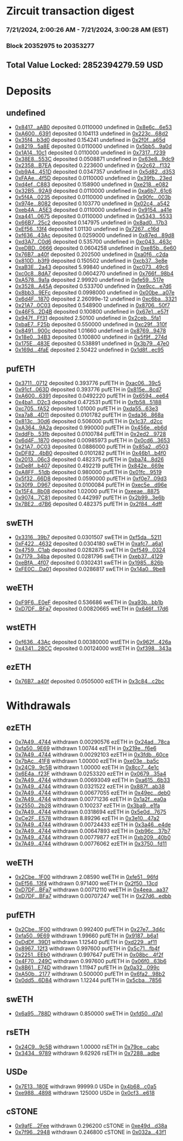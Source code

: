 # Zircuit transaction digest
### 7/21/2024, 2:00:26 AM - 7/21/2024, 3:00:28 AM (EST)
### Block 20352975 to 20353277

## Total Value Locked: 2852394279.59 USD

# Deposits
## undefined
- [0x8417...aAB0](https://etherscan.io/address/0x8417C7180b52AcE935531067827Bc80239D3aAB0) deposited 0.0110000 undefined in [0x8e6c...6e53](https://etherscan.io/tx/0x8417C7180b52AcE935531067827Bc80239D3aAB0)
- [0xA600...6391](https://etherscan.io/address/0xA60008b15159D12cdCFadB55A6E27Fe41B5C6391) deposited 0.104113 undefined in [0x223c...68d2](https://etherscan.io/tx/0xA60008b15159D12cdCFadB55A6E27Fe41B5C6391)
- [0x35f4...b3d0](https://etherscan.io/address/0x35f43BB5057A9043aCec3ac5FA8a615D2370b3d0) deposited 0.154241 undefined in [0x2f0f...a65d](https://etherscan.io/tx/0x35f43BB5057A9043aCec3ac5FA8a615D2370b3d0)
- [0x8219...5a8E](https://etherscan.io/address/0x8219a7Cabdda3492a3D52CB9498697AD4E385a8E) deposited 0.0110000 undefined in [0x5bb5...9a0d](https://etherscan.io/tx/0x8219a7Cabdda3492a3D52CB9498697AD4E385a8E)
- [0x1A14...10c1](https://etherscan.io/address/0x1A14251DFbc39C8A8eDD946f5C18D9275dF710c1) deposited 0.0110000 undefined in [0x7317...f239](https://etherscan.io/tx/0x1A14251DFbc39C8A8eDD946f5C18D9275dF710c1)
- [0x38E8...553C](https://etherscan.io/address/0x38E8bB9415ca5a1D70570595000868B8D211553C) deposited 0.0508871 undefined in [0x63e8...9dc9](https://etherscan.io/tx/0x38E8bB9415ca5a1D70570595000868B8D211553C)
- [0x2358...B7EA](https://etherscan.io/address/0x235863335Af3ad03A62885d97ac87dE9561bB7EA) deposited 0.223600 undefined in [0x2c62...f132](https://etherscan.io/tx/0x235863335Af3ad03A62885d97ac87dE9561bB7EA)
- [0xb9A4...451D](https://etherscan.io/address/0xb9A42Fb454F7291ea6dccf7c4F781560423e451D) deposited 0.0347357 undefined in [0x5d82...d353](https://etherscan.io/tx/0xb9A42Fb454F7291ea6dccf7c4F781560423e451D)
- [0xFAAe...4f5D](https://etherscan.io/address/0xFAAe73e4197CE420aA92614F9d73Bd55A9C84f5D) deposited 0.0110000 undefined in [0x39fb...23ed](https://etherscan.io/tx/0xFAAe73e4197CE420aA92614F9d73Bd55A9C84f5D)
- [0xd4ef...C883](https://etherscan.io/address/0xd4ef5a0851A2f14eB3d016202e1327Bb3503C883) deposited 0.158900 undefined in [0xe218...e082](https://etherscan.io/tx/0xd4ef5a0851A2f14eB3d016202e1327Bb3503C883)
- [0x32B5...92A9](https://etherscan.io/address/0x32B5b077d141f892C5f0134017908cCD698e92A9) deposited 0.0110000 undefined in [0xa6b7...61c6](https://etherscan.io/tx/0x32B5b077d141f892C5f0134017908cCD698e92A9)
- [0x5f4A...0235](https://etherscan.io/address/0x5f4A4D62D9aA62B8E02b3bE4C49697b67fCC0235) deposited 0.0110000 undefined in [0x90fc...003b](https://etherscan.io/tx/0x5f4A4D62D9aA62B8E02b3bE4C49697b67fCC0235)
- [0x974e...8082](https://etherscan.io/address/0x974e7CB09F98813c242E12ce7428649F124f8082) deposited 0.103770 undefined in [0x02c4...a542](https://etherscan.io/tx/0x974e7CB09F98813c242E12ce7428649F124f8082)
- [0xeb4A...A5E3](https://etherscan.io/address/0xeb4A4c45c113335d8580CB0344dFD7D81494A5E3) deposited 0.0110000 undefined in [0x9154...a41e](https://etherscan.io/tx/0xeb4A4c45c113335d8580CB0344dFD7D81494A5E3)
- [0xa441...0675](https://etherscan.io/address/0xa441E7CcCE5E0055F3AEd5d712F42210175a0675) deposited 0.0110000 undefined in [0x5343...5533](https://etherscan.io/tx/0xa441E7CcCE5E0055F3AEd5d712F42210175a0675)
- [0x66B7...25c2](https://etherscan.io/address/0x66B7873f68c4c3E2Ba78695f868Deb6B790b25c2) deposited 0.147975 undefined in [0x8ad0...17b3](https://etherscan.io/tx/0x66B7873f68c4c3E2Ba78695f868Deb6B790b25c2)
- [0xEf56...13f4](https://etherscan.io/address/0xEf56b56A4EBF4FDa70b8Bba2d943651f932013f4) deposited 1.01130 undefined in [0x7267...c16d](https://etherscan.io/tx/0xEf56b56A4EBF4FDa70b8Bba2d943651f932013f4)
- [0xf636...43Ac](https://etherscan.io/address/0xf636e2F514e54B67aF9D82b038443E43255543Ac) deposited 0.0259000 undefined in [0x87ed...89d8](https://etherscan.io/tx/0xf636e2F514e54B67aF9D82b038443E43255543Ac)
- [0xd3A7...C0d6](https://etherscan.io/address/0xd3A71C106994CA10f03B642E46FAc0d4669DC0d6) deposited 0.535700 undefined in [0xc043...463c](https://etherscan.io/tx/0xd3A71C106994CA10f03B642E46FAc0d4669DC0d6)
- [0xeDBD...0666](https://etherscan.io/address/0xeDBD6E1F8E221BF5755EBD3f9A5E6B8368850666) deposited 0.0604258 undefined in [0xe85b...6e60](https://etherscan.io/tx/0xeDBD6E1F8E221BF5755EBD3f9A5E6B8368850666)
- [0x76B7...a40f](https://etherscan.io/address/0x76B7D5921fF0b492b7F12c6d7daf3afc2D24a40f) deposited 0.202500 undefined in [0xa0f6...c2da](https://etherscan.io/tx/0x76B7D5921fF0b492b7F12c6d7daf3afc2D24a40f)
- [0x810D...b3f9](https://etherscan.io/address/0x810DBcBb85e8eDc79ed1416e021403778fcab3f9) deposited 0.150502 undefined in [0xcb37...3e8e](https://etherscan.io/tx/0x810DBcBb85e8eDc79ed1416e021403778fcab3f9)
- [0xaB3E...2a43](https://etherscan.io/address/0xaB3EB0Ab57A2716Ffc157e3D2c24AD0C37852a43) deposited 5.99840 undefined in [0xc073...49c6](https://etherscan.io/tx/0xaB3EB0Ab57A2716Ffc157e3D2c24AD0C37852a43)
- [0xc0c8...8dA7](https://etherscan.io/address/0xc0c8C6C1A5ad0a2DA87225aF6516065fd35b8dA7) deposited 0.0604270 undefined in [0x766f...98b4](https://etherscan.io/tx/0xc0c8C6C1A5ad0a2DA87225aF6516065fd35b8dA7)
- [0xA578...9a1a](https://etherscan.io/address/0xA5784fECA52E37779906121544Fe9a7480dE9a1a) deposited 2.99920 undefined in [0xfe59...517e](https://etherscan.io/tx/0xA5784fECA52E37779906121544Fe9a7480dE9a1a)
- [0x3528...A45A](https://etherscan.io/address/0x35284488A7B0Ac42D49E3f4e998957830338A45A) deposited 0.533700 undefined in [0xe9cc...e7d6](https://etherscan.io/tx/0x35284488A7B0Ac42D49E3f4e998957830338A45A)
- [0x8bb3...9EFc](https://etherscan.io/address/0x8bb32881084f8C212F180707033E248AB7769EFc) deposited 0.0998000 undefined in [0x00be...a07e](https://etherscan.io/tx/0x8bb32881084f8C212F180707033E248AB7769EFc)
- [0x6d4F...1870](https://etherscan.io/address/0x6d4F97bC946e75b3E7ECDd88deDaCbe46Cd41870) deposited 2.26099e-12 undefined in [0xc6ba...3321](https://etherscan.io/tx/0x6d4F97bC946e75b3E7ECDd88deDaCbe46Cd41870)
- [0x21A7...0C03](https://etherscan.io/address/0x21A7d124f105F77B27ed97ee022C809F3F170C03) deposited 0.548900 undefined in [0x8706...50f7](https://etherscan.io/tx/0x21A7d124f105F77B27ed97ee022C809F3F170C03)
- [0x46F5...2D4B](https://etherscan.io/address/0x46F54ce95F6F23703564eC443c88103A2b9D2D4B) deposited 0.100800 undefined in [0x67e1...e57f](https://etherscan.io/tx/0x46F54ce95F6F23703564eC443c88103A2b9D2D4B)
- [0x947f...Ff31](https://etherscan.io/address/0x947feEDD17bad9420a0a8651F6871768F331Ff31) deposited 2.50100 undefined in [0x2ceb...5fa1](https://etherscan.io/tx/0x947feEDD17bad9420a0a8651F6871768F331Ff31)
- [0xbaE7...F25b](https://etherscan.io/address/0xbaE7C1b3e6B55cfE5950D692Ba0056610729F25b) deposited 0.550000 undefined in [0xc29f...310f](https://etherscan.io/tx/0xbaE7C1b3e6B55cfE5950D692Ba0056610729F25b)
- [0x8491...900c](https://etherscan.io/address/0x8491fF3cE336616Dab451C720de84AE386F3900c) deposited 1.01660 undefined in [0x8769...9478](https://etherscan.io/tx/0x8491fF3cE336616Dab451C720de84AE386F3900c)
- [0x18e0...34B3](https://etherscan.io/address/0x18e0184455F94709D98945fa8Ff16333885134B3) deposited 0.100800 undefined in [0x5f9f...274d](https://etherscan.io/tx/0x18e0184455F94709D98945fa8Ff16333885134B3)
- [0x175E...483E](https://etherscan.io/address/0x175E7847cfb545E7E52D3ab207F124A67B10483E) deposited 0.538891 undefined in [0x3b79...47e0](https://etherscan.io/tx/0x175E7847cfb545E7E52D3ab207F124A67B10483E)
- [0x169d...4faE](https://etherscan.io/address/0x169dC0999f4dD957EbcB68a7A8AFfe87c57C4faE) deposited 2.50422 undefined in [0x1d8f...ec95](https://etherscan.io/tx/0x169dC0999f4dD957EbcB68a7A8AFfe87c57C4faE)
## pufETH
- [0x3711...0712](https://etherscan.io/address/0x37119557BCCf10a4c7b67115D983840bCcCE0712) deposited 0.393776 pufETH in [0xac06...39c5](https://etherscan.io/tx/0x37119557BCCf10a4c7b67115D983840bCcCE0712)
- [0x91cf...063D](https://etherscan.io/address/0x91cfF3768767b088025Df54663E527Db3560063D) deposited 0.393776 pufETH in [0x815e...8cd7](https://etherscan.io/tx/0x91cfF3768767b088025Df54663E527Db3560063D)
- [0xA600...6391](https://etherscan.io/address/0xA60008b15159D12cdCFadB55A6E27Fe41B5C6391) deposited 0.0492220 pufETH in [0x6594...ee64](https://etherscan.io/tx/0xA60008b15159D12cdCFadB55A6E27Fe41B5C6391)
- [0x4ba1...D2c3](https://etherscan.io/address/0x4ba1cd8741AA34476BD38397501913b55C9eD2c3) deposited 0.472531 pufETH in [0xfb58...5188](https://etherscan.io/tx/0x4ba1cd8741AA34476BD38397501913b55C9eD2c3)
- [0xc705...fA52](https://etherscan.io/address/0xc705d0F773662bfd391b1672024c582813c3fA52) deposited 1.01000 pufETH in [0xda55...63e3](https://etherscan.io/tx/0xc705d0F773662bfd391b1672024c582813c3fA52)
- [0xa7a8...4D11](https://etherscan.io/address/0xa7a8ECa5a933047e5e815DD3Af7DbFA4C57D4D11) deposited 0.0101782 pufETH in [0xda36...868a](https://etherscan.io/tx/0xa7a8ECa5a933047e5e815DD3Af7DbFA4C57D4D11)
- [0x813c...30d6](https://etherscan.io/address/0x813ccDe80f7d2583c6Ac02fCd961d3b2B3Cd30d6) deposited 0.506000 pufETH in [0x1c37...d2cc](https://etherscan.io/tx/0x813ccDe80f7d2583c6Ac02fCd961d3b2B3Cd30d6)
- [0xA364...9A2a](https://etherscan.io/address/0xA364eF1440507F143F8E516F3Dd371037Ba89A2a) deposited 0.990000 pufETH in [0x456e...eb6d](https://etherscan.io/tx/0xA364eF1440507F143F8E516F3Dd371037Ba89A2a)
- [0xddFb...53fb](https://etherscan.io/address/0xddFbcEdC86D9A23Ef921269e2FF2688D8e8753fb) deposited 0.0100784 pufETH in [0x2ed2...9728](https://etherscan.io/tx/0xddFbcEdC86D9A23Ef921269e2FF2688D8e8753fb)
- [0x6d4F...1870](https://etherscan.io/address/0x6d4F97bC946e75b3E7ECDd88deDaCbe46Cd41870) deposited 0.00985973 pufETH in [0x0cd6...3653](https://etherscan.io/tx/0x6d4F97bC946e75b3E7ECDd88deDaCbe46Cd41870)
- [0x21A7...0C03](https://etherscan.io/address/0x21A7d124f105F77B27ed97ee022C809F3F170C03) deposited 0.0886000 pufETH in [0x85a2...d503](https://etherscan.io/tx/0x21A7d124f105F77B27ed97ee022C809F3F170C03)
- [0xDF82...4bB0](https://etherscan.io/address/0xDF8226c751Bda322000A1dCC47bD0aD49a754bB0) deposited 0.0101282 pufETH in [0x46b1...b4f0](https://etherscan.io/tx/0xDF8226c751Bda322000A1dCC47bD0aD49a754bB0)
- [0x2013...06c3](https://etherscan.io/address/0x2013bD133CB29509fD11f2d8930A736420e306c3) deposited 0.482375 pufETH in [0xba74...8d26](https://etherscan.io/tx/0x2013bD133CB29509fD11f2d8930A736420e306c3)
- [0xDe8f...b407](https://etherscan.io/address/0xDe8f9777555aa3Fe52568de3da3b31C9F03Bb407) deposited 0.492219 pufETH in [0x842e...669e](https://etherscan.io/tx/0xDe8f9777555aa3Fe52568de3da3b31C9F03Bb407)
- [0xA8FF...51db](https://etherscan.io/address/0xA8FFe8f2208c752d427aB0417657c7F3F49351db) deposited 0.980000 pufETH in [0x01fc...9519](https://etherscan.io/tx/0xA8FFe8f2208c752d427aB0417657c7F3F49351db)
- [0x5f32...66D8](https://etherscan.io/address/0x5f327006a670031c87E8E86AE1Dd6585eb6466D8) deposited 0.0590000 pufETH in [0xf0e7...09d3](https://etherscan.io/tx/0x5f327006a670031c87E8E86AE1Dd6585eb6466D8)
- [0x30f9...D967](https://etherscan.io/address/0x30f9Ae078925cc9933220AC7b986f7C43bFbD967) deposited 0.0100084 pufETH in [0xec5e...d96e](https://etherscan.io/tx/0x30f9Ae078925cc9933220AC7b986f7C43bFbD967)
- [0x15F4...8b08](https://etherscan.io/address/0x15F413CDe8023D7D02e600D114D7E4f5c7338b08) deposited 1.02000 pufETH in [0xeeae...8875](https://etherscan.io/tx/0x15F413CDe8023D7D02e600D114D7E4f5c7338b08)
- [0x9074...7C81](https://etherscan.io/address/0x90746b52D37A069f99Dc922e2C8002f851817C81) deposited 0.442997 pufETH in [0x2b99...3e6b](https://etherscan.io/tx/0x90746b52D37A069f99Dc922e2C8002f851817C81)
- [0x7BE2...d7B6](https://etherscan.io/address/0x7BE22d4677Ee725EEC6d9d1E4e0A07034F38d7B6) deposited 0.482375 pufETH in [0x2f84...4dff](https://etherscan.io/tx/0x7BE22d4677Ee725EEC6d9d1E4e0A07034F38d7B6)
## swETH
- [0x3316...39b7](https://etherscan.io/address/0x3316505cadC966770B98563aF50f396E08aB39b7) deposited 0.0301507 swETH in [0xf5da...5211](https://etherscan.io/tx/0x3316505cadC966770B98563aF50f396E08aB39b7)
- [0xF422...4632](https://etherscan.io/address/0xF4224C99290656E13c9d6653D23c0Ed66A394632) deposited 0.0304180 swETH in [0xafc7...a6a1](https://etherscan.io/tx/0xF4224C99290656E13c9d6653D23c0Ed66A394632)
- [0x4759...C1ab](https://etherscan.io/address/0x4759bB3090C2eF75666CEBc48388f24E6277C1ab) deposited 0.0282875 swETH in [0xf549...0324](https://etherscan.io/tx/0x4759bB3090C2eF75666CEBc48388f24E6277C1ab)
- [0x7179...34ba](https://etherscan.io/address/0x71793D876D546446E53dE576058f72f2b8e434ba) deposited 0.0281796 swETH in [0xeb37...4129](https://etherscan.io/tx/0x71793D876D546446E53dE576058f72f2b8e434ba)
- [0xeBfA...4f07](https://etherscan.io/address/0xeBfA05D89CC7976E95193E3Bd6802977D8024f07) deposited 0.0302431 swETH in [0x1985...826b](https://etherscan.io/tx/0xeBfA05D89CC7976E95193E3Bd6802977D8024f07)
- [0xFE0C...Da01](https://etherscan.io/address/0xFE0CD6F607913643F0C666a90147a3eeBEbCDa01) deposited 0.0286817 swETH in [0x14a0...9be8](https://etherscan.io/tx/0xFE0CD6F607913643F0C666a90147a3eeBEbCDa01)
## weETH
- [0xF9F6...E0eF](https://etherscan.io/address/0xF9F618c6CFF2aCc104F9eb2493a2f6b27416E0eF) deposited 0.536686 weETH in [0xa93b...bb1b](https://etherscan.io/tx/0xF9F618c6CFF2aCc104F9eb2493a2f6b27416E0eF)
- [0xD7DF...BFa7](https://etherscan.io/address/0xD7DF7E085214743530afF339aFC420c7c720BFa7) deposited 0.00820665 weETH in [0x646f...17d6](https://etherscan.io/tx/0xD7DF7E085214743530afF339aFC420c7c720BFa7)
## wstETH
- [0xf636...43Ac](https://etherscan.io/address/0xf636e2F514e54B67aF9D82b038443E43255543Ac) deposited 0.00380000 wstETH in [0x962f...426a](https://etherscan.io/tx/0xf636e2F514e54B67aF9D82b038443E43255543Ac)
- [0x4341...28CC](https://etherscan.io/address/0x4341E4496A303d4870e556a0736820116ee928CC) deposited 0.00124000 wstETH in [0xf398...343a](https://etherscan.io/tx/0x4341E4496A303d4870e556a0736820116ee928CC)
## ezETH
- [0x76B7...a40f](https://etherscan.io/address/0x76B7D5921fF0b492b7F12c6d7daf3afc2D24a40f) deposited 0.0505000 ezETH in [0x3c84...c2bc](https://etherscan.io/tx/0x76B7D5921fF0b492b7F12c6d7daf3afc2D24a40f)
# Withdrawals
## ezETH
- [0x7A49...4744](https://etherscan.io/address/0x7A493Be5c2ce014cD049Bf178a1ac0Db1B434744) withdrawn 0.00290576 ezETH in [0x24ad...78ca](https://etherscan.io/tx/0x7A493Be5c2ce014cD049Bf178a1ac0Db1B434744)
- [0xfa50...9E69](https://etherscan.io/address/0xfa50b49Bc0807B8865a5A8FCA8DFa7f8c4989E69) withdrawn 1.00744 ezETH in [0x219e...f6e6](https://etherscan.io/tx/0xfa50b49Bc0807B8865a5A8FCA8DFa7f8c4989E69)
- [0x7A49...4744](https://etherscan.io/address/0x7A493Be5c2ce014cD049Bf178a1ac0Db1B434744) withdrawn 0.00292103 ezETH in [0x3fdb...60ce](https://etherscan.io/tx/0x7A493Be5c2ce014cD049Bf178a1ac0Db1B434744)
- [0x7bAc...41F8](https://etherscan.io/address/0x7bAc90E81E64B0cE918b6F91fb930a35704441F8) withdrawn 1.00000 ezETH in [0xe03e...ba5c](https://etherscan.io/tx/0x7bAc90E81E64B0cE918b6F91fb930a35704441F8)
- [0x24C9...9c5B](https://etherscan.io/address/0x24C935c28F1ac25EDc176039d7Af3E57Aa829c5B) withdrawn 1.00000 ezETH in [0x8cc7...4e1c](https://etherscan.io/tx/0x24C935c28F1ac25EDc176039d7Af3E57Aa829c5B)
- [0x6E4a...f23F](https://etherscan.io/address/0x6E4a81de04704D61b9C655775236C6A10C84f23F) withdrawn 0.0253320 ezETH in [0x0679...35a4](https://etherscan.io/tx/0x6E4a81de04704D61b9C655775236C6A10C84f23F)
- [0x7A49...4744](https://etherscan.io/address/0x7A493Be5c2ce014cD049Bf178a1ac0Db1B434744) withdrawn 0.00693049 ezETH in [0xa615...6b33](https://etherscan.io/tx/0x7A493Be5c2ce014cD049Bf178a1ac0Db1B434744)
- [0x7A49...4744](https://etherscan.io/address/0x7A493Be5c2ce014cD049Bf178a1ac0Db1B434744) withdrawn 0.0321522 ezETH in [0x887f...ab38](https://etherscan.io/tx/0x7A493Be5c2ce014cD049Bf178a1ac0Db1B434744)
- [0x7A49...4744](https://etherscan.io/address/0x7A493Be5c2ce014cD049Bf178a1ac0Db1B434744) withdrawn 0.00677055 ezETH in [0x49ec...deb0](https://etherscan.io/tx/0x7A493Be5c2ce014cD049Bf178a1ac0Db1B434744)
- [0x7A49...4744](https://etherscan.io/address/0x7A493Be5c2ce014cD049Bf178a1ac0Db1B434744) withdrawn 0.00771236 ezETH in [0x1a2f...ea0a](https://etherscan.io/tx/0x7A493Be5c2ce014cD049Bf178a1ac0Db1B434744)
- [0x2550...2b28](https://etherscan.io/address/0x2550E481BE2f799E3BcB2D109A52188b092b2b28) withdrawn 0.100237 ezETH in [0x3ba9...e1fa](https://etherscan.io/tx/0x2550E481BE2f799E3BcB2D109A52188b092b2b28)
- [0x7A49...4744](https://etherscan.io/address/0x7A493Be5c2ce014cD049Bf178a1ac0Db1B434744) withdrawn 0.0318694 ezETH in [0x5e0d...7675](https://etherscan.io/tx/0x7A493Be5c2ce014cD049Bf178a1ac0Db1B434744)
- [0xCe2F...E578](https://etherscan.io/address/0xCe2F5E30a42dcb808020a9d64c50C66990CfE578) withdrawn 8.89296 ezETH in [0x3e10...47a2](https://etherscan.io/tx/0xCe2F5E30a42dcb808020a9d64c50C66990CfE578)
- [0x7A49...4744](https://etherscan.io/address/0x7A493Be5c2ce014cD049Bf178a1ac0Db1B434744) withdrawn 0.00724433 ezETH in [0x3a46...e4de](https://etherscan.io/tx/0x7A493Be5c2ce014cD049Bf178a1ac0Db1B434744)
- [0x7A49...4744](https://etherscan.io/address/0x7A493Be5c2ce014cD049Bf178a1ac0Db1B434744) withdrawn 0.00647893 ezETH in [0xb96c...37b7](https://etherscan.io/tx/0x7A493Be5c2ce014cD049Bf178a1ac0Db1B434744)
- [0x7A49...4744](https://etherscan.io/address/0x7A493Be5c2ce014cD049Bf178a1ac0Db1B434744) withdrawn 0.00779877 ezETH in [0xb209...40b0](https://etherscan.io/tx/0x7A493Be5c2ce014cD049Bf178a1ac0Db1B434744)
- [0x7A49...4744](https://etherscan.io/address/0x7A493Be5c2ce014cD049Bf178a1ac0Db1B434744) withdrawn 0.00776062 ezETH in [0x3750...fd11](https://etherscan.io/tx/0x7A493Be5c2ce014cD049Bf178a1ac0Db1B434744)
## weETH
- [0x2Cbe...1F00](https://etherscan.io/address/0x2CbeB1697f84a3729b094CaC28d86C59C55a1F00) withdrawn 2.08590 weETH in [0xfe51...96fd](https://etherscan.io/tx/0x2CbeB1697f84a3729b094CaC28d86C59C55a1F00)
- [0xEf56...13f4](https://etherscan.io/address/0xEf56b56A4EBF4FDa70b8Bba2d943651f932013f4) withdrawn 0.971400 weETH in [0x2f50...13cd](https://etherscan.io/tx/0xEf56b56A4EBF4FDa70b8Bba2d943651f932013f4)
- [0xD7DF...BFa7](https://etherscan.io/address/0xD7DF7E085214743530afF339aFC420c7c720BFa7) withdrawn 0.00712110 weETH in [0x4eea...aa37](https://etherscan.io/tx/0xD7DF7E085214743530afF339aFC420c7c720BFa7)
- [0xD7DF...BFa7](https://etherscan.io/address/0xD7DF7E085214743530afF339aFC420c7c720BFa7) withdrawn 0.00707247 weETH in [0x27d6...edbb](https://etherscan.io/tx/0xD7DF7E085214743530afF339aFC420c7c720BFa7)
## pufETH
- [0x2Cbe...1F00](https://etherscan.io/address/0x2CbeB1697f84a3729b094CaC28d86C59C55a1F00) withdrawn 0.992400 pufETH in [0x27e7...3d4c](https://etherscan.io/tx/0x2CbeB1697f84a3729b094CaC28d86C59C55a1F00)
- [0xfa50...9E69](https://etherscan.io/address/0xfa50b49Bc0807B8865a5A8FCA8DFa7f8c4989E69) withdrawn 1.99660 pufETH in [0x9187...b6a1](https://etherscan.io/tx/0xfa50b49Bc0807B8865a5A8FCA8DFa7f8c4989E69)
- [0xDdDf...39D1](https://etherscan.io/address/0xDdDfA16Db780501096f9a854fb16725899e639D1) withdrawn 1.12540 pufETH in [0xd229...af11](https://etherscan.io/tx/0xDdDfA16Db780501096f9a854fb16725899e639D1)
- [0x8967...12f3](https://etherscan.io/address/0x89671E2d62A710459e0E0CC84D7EfE59AF4712f3) withdrawn 0.997600 pufETH in [0x5c71...fb4f](https://etherscan.io/tx/0x89671E2d62A710459e0E0CC84D7EfE59AF4712f3)
- [0x2251...EEb0](https://etherscan.io/address/0x2251006B8AFc1DD1902DDA58206CF7713FF0EEb0) withdrawn 0.997647 pufETH in [0x08bc...4f2f](https://etherscan.io/tx/0x2251006B8AFc1DD1902DDA58206CF7713FF0EEb0)
- [0x4F70...249C](https://etherscan.io/address/0x4F70224D036AF20998D96AABD8FC467c2b14249C) withdrawn 0.997600 pufETH in [0x06f0...63b6](https://etherscan.io/tx/0x4F70224D036AF20998D96AABD8FC467c2b14249C)
- [0x8B61...E74D](https://etherscan.io/address/0x8B61ACC5A6C81a5535357F4569f92f8f72E3E74D) withdrawn 1.11947 pufETH in [0x0a32...099c](https://etherscan.io/tx/0x8B61ACC5A6C81a5535357F4569f92f8f72E3E74D)
- [0xA50b...2177](https://etherscan.io/address/0xA50b87f8C860F79F2C38f39A0B5f1991cCbd2177) withdrawn 0.500000 pufETH in [0x6fa2...98b2](https://etherscan.io/tx/0xA50b87f8C860F79F2C38f39A0B5f1991cCbd2177)
- [0x0dd5...6D84](https://etherscan.io/address/0x0dd550377789593183303610d7c9a493A8e56D84) withdrawn 1.12244 pufETH in [0x5cba...7856](https://etherscan.io/tx/0x0dd550377789593183303610d7c9a493A8e56D84)
## swETH
- [0x6a95...788D](https://etherscan.io/address/0x6a95399623c509Fa7C5AdDc4CC01d50EDE9E788D) withdrawn 0.850000 swETH in [0xfd50...d7a1](https://etherscan.io/tx/0x6a95399623c509Fa7C5AdDc4CC01d50EDE9E788D)
## rsETH
- [0x24C9...9c5B](https://etherscan.io/address/0x24C935c28F1ac25EDc176039d7Af3E57Aa829c5B) withdrawn 1.00000 rsETH in [0x79ce...cabc](https://etherscan.io/tx/0x24C935c28F1ac25EDc176039d7Af3E57Aa829c5B)
- [0x3434...9789](https://etherscan.io/address/0x34349c5569e7B846c3558961552D2202760A9789) withdrawn 9.62926 rsETH in [0x7288...adbe](https://etherscan.io/tx/0x34349c5569e7B846c3558961552D2202760A9789)
## USDe
- [0x7E13...180E](https://etherscan.io/address/0x7E13AC7462cBC62440A91DD2654f1c2D1FC9180E) withdrawn 99999.0 USDe in [0x4b68...c0a5](https://etherscan.io/tx/0x7E13AC7462cBC62440A91DD2654f1c2D1FC9180E)
- [0xe988...4898](https://etherscan.io/address/0xe9884f4b85d88Cf87E68a8677ABBCF83dBD64898) withdrawn 125000 USDe in [0x0cf3...e618](https://etherscan.io/tx/0xe9884f4b85d88Cf87E68a8677ABBCF83dBD64898)
## cSTONE
- [0x9afE...2Fee](https://etherscan.io/address/0x9afE3A64A137F76600788D00F70a0E9A1D602Fee) withdrawn 0.296200 cSTONE in [0xe49d...d38a](https://etherscan.io/tx/0x9afE3A64A137F76600788D00F70a0E9A1D602Fee)
- [0x7f96...2948](https://etherscan.io/address/0x7f9667b2619C6f3DF9cf46C429b6cE2092672948) withdrawn 0.246800 cSTONE in [0x032a...43f1](https://etherscan.io/tx/0x7f9667b2619C6f3DF9cf46C429b6cE2092672948)
